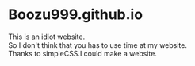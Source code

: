 # Boozu999.github.io
This is an idiot website. <br>
So I don't think that you has to use time at my website.<br>
Thanks to simpleCSS.I could make a website.
